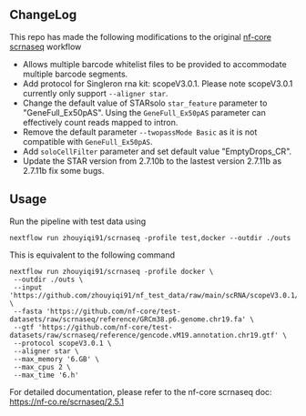 ## ChangeLog

This repo has made the following modifications to the original [nf-core scrnaseq](https://github.com/nf-core/scrnaseq) workflow

- Allows multiple barcode whitelist files to be provided to accommodate multiple barcode segments.
- Add protocol for Singleron rna kit: scopeV3.0.1. Please note scopeV3.0.1 currently only support `--aligner star`.
- Change the default value of STARsolo `star_feature` parameter to "GeneFull_Ex50pAS". Using the `GeneFull_Ex50pAS` parameter can effectively count reads mapped to intron.
- Remove the default parameter `--twopassMode Basic` as it is not compatible with `GeneFull_Ex50pAS`.
- Add `soloCellFilter` parameter and set default value "EmptyDrops_CR".
- Update the STAR version from 2.7.10b to the lastest version 2.7.11b as 2.7.11b fix some bugs.

## Usage

Run the pipeline with test data using

```
nextflow run zhouyiqi91/scrnaseq -profile test,docker --outdir ./outs
```

This is equivalent to the following command

```
nextflow run zhouyiqi91/scrnaseq -profile docker \
 --outdir ./outs \
 --input 'https://github.com/zhouyiqi91/nf_test_data/raw/main/scRNA/scopeV3.0.1/test.csv' \
 --fasta 'https://github.com/nf-core/test-datasets/raw/scrnaseq/reference/GRCm38.p6.genome.chr19.fa' \
 --gtf 'https://github.com/nf-core/test-datasets/raw/scrnaseq/reference/gencode.vM19.annotation.chr19.gtf' \
 --protocol scopeV3.0.1 \
 --aligner star \
 --max_memory '6.GB' \
 --max_cpus 2 \
 --max_time '6.h'
```

For detailed documentation, please refer to the nf-core scrnaseq doc: https://nf-co.re/scrnaseq/2.5.1
